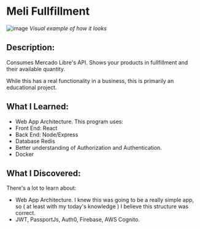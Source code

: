 # Meli Fullfillment

![image](https://user-images.githubusercontent.com/15642357/113779683-772c7e00-9704-11eb-9541-3642528760c0.png)
*Visual example of how it looks*

## Description:
Consumes Mercado Libre's API. Shows your products in fullfillment and their available quantity.

While this has a real functionality in a business, this is primarily an educational project.

## What I Learned:
- Web App Architecture. This program uses:
 - Front End: React
 - Back End: Node/Express
 - Database Redis
- Better understanding of Authorization and Authentication.
- Docker

## What I Discovered:
There's a lot to learn about:
- Web App Architecture.
I knew this was going to be a really simple app, so ( at least with my today's knowledge ) I believe this structure was correct.
- JWT, PassportJs, Auth0, Firebase, AWS Cognito.
